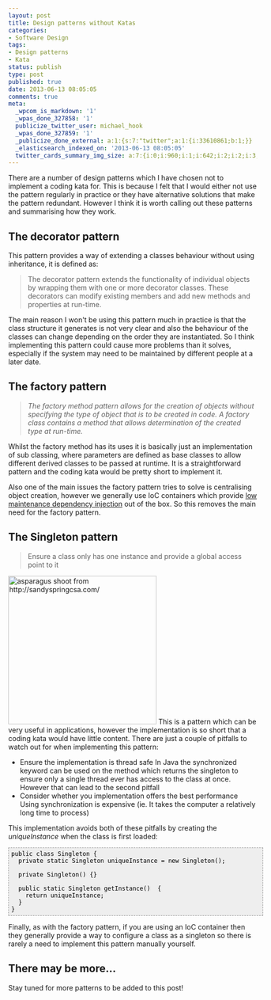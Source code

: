 ```yaml
---
layout: post
title: Design patterns without Katas
categories:
- Software Design
tags:
- Design patterns
- Kata
status: publish
type: post
published: true
date: 2013-06-13 08:05:05
comments: true
meta:
  _wpcom_is_markdown: '1'
  _wpas_done_327858: '1'
  publicize_twitter_user: michael_hook
  _wpas_done_327859: '1'
  _publicize_done_external: a:1:{s:7:"twitter";a:1:{i:33610861;b:1;}}
  _elasticsearch_indexed_on: '2013-06-13 08:05:05'
  twitter_cards_summary_img_size: a:7:{i:0;i:960;i:1;i:642;i:2;i:2;i:3;s:24:"width="960"    height="642"";s:4:"bits";i:8;s:8:"channels";i:3;s:4:"mime";s:10:"image/jpeg";}
---
```

There are a number of design patterns which I have chosen not to implement a coding kata for. This is because I felt that I would either not use the pattern regularly in practice or they have alternative solutions that make the pattern redundant. However I think it is worth calling out these patterns and summarising how they work.

<h2>The decorator pattern</h2>

This pattern provides a way of extending a classes behaviour without using inheritance, it is defined as:

<blockquote>The decorator pattern extends the functionality of individual objects by wrapping them with one or more decorator classes. These decorators can modify existing members and add new methods and properties at run-time.</blockquote>

The main reason I won't be using this pattern much in practice is that the class structure it generates is not very clear and also the behaviour of   the classes can change depending on the order they are instantiated. So I think implementing this pattern could cause more problems than it solves, especially if the system may need to be maintained by different people at a later date.

<h2>The factory pattern</h2>

<blockquote><em>The factory method pattern allows for the creation of objects without specifying the type of object that is to be created in code. A factory class contains a method that allows determination of the created type at run-time.</em></blockquote>

Whilst the factory method has its uses it is basically just an implementation of sub classing, where parameters are defined as base classes to allow different derived classes to be passed at runtime. It is a straightforward pattern and the coding kata would be pretty short to implement it.

Also one of the main issues the factory pattern tries to solve is centralising object creation, however we generally use IoC containers which provide <a href="http://stackoverflow.com/questions/871405/why-do-i-need-an-ioc-container-as-opposed-to-straightforward-di-code">low maintenance dependency injection</a>  out of the box. So this removes the main need for the factory pattern.

<h2>The Singleton pattern</h2>

<blockquote>Ensure a class only has one instance and provide a global access point to it</blockquote>

<img class="alignright size-medium wp-image-460" alt="asparagus shoot from http://sandyspringcsa.com/" src="http://imageshack.com/a/img32/7137/uwa5.jpg" width="300" />
This is a pattern which can be very useful in applications, however the implementation is so short that a coding kata would have little content. There are just a couple of pitfalls to watch out for when implementing this pattern:

<ul>
    <li><span style="line-height:16px;">Ensure the implementation is  thread safe
In Java the synchronized keyword can be used on the method which returns the singleton to ensure only a single thread ever has access to the class at once. However that can lead to the second pitfall</span></li>
    <li>Consider whether you implementation offers the best performance
Using synchronization is expensive (ie. It takes the computer a relatively long time to process)</li>
</ul>

This implementation avoids both of these pitfalls by creating the <em>uniqueInstance</em> when the class is first loaded:

<pre style="font-family:Andale Mono, Lucida Console, Monaco, fixed, monospace;color:#000000;background-color:#eee;font-size:12px;border:1px dashed #999999;line-height:14px;overflow:auto;width:100%;padding:5px;">public class Singleton {
  private static Singleton uniqueInstance = new Singleton();

  private Singleton() {}

  public static Singleton getInstance()  {
    return uniqueInstance;
  }
}</pre>

Finally, as with the factory pattern, if you are using an IoC container then they generally provide a way to configure a class as a singleton so there is rarely a need to implement this pattern manually yourself.

<h2>There may be more...</h2>

Stay tuned for more patterns to be added to this post!
